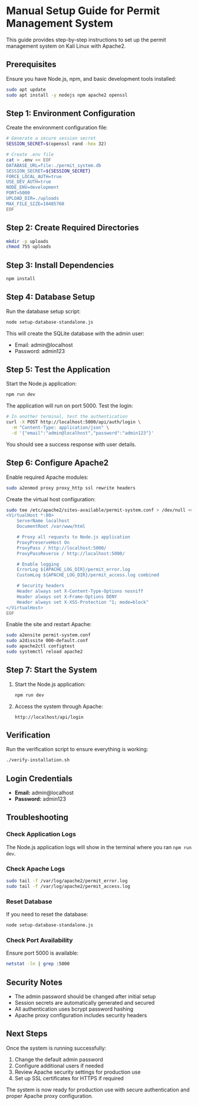 # Manual Setup Guide for Permit Management System

This guide provides step-by-step instructions to set up the permit management system on Kali Linux with Apache2.

## Prerequisites

Ensure you have Node.js, npm, and basic development tools installed:

```bash
sudo apt update
sudo apt install -y nodejs npm apache2 openssl
```

## Step 1: Environment Configuration

Create the environment configuration file:

```bash
# Generate a secure session secret
SESSION_SECRET=$(openssl rand -hex 32)

# Create .env file
cat > .env << EOF
DATABASE_URL=file:./permit_system.db
SESSION_SECRET=${SESSION_SECRET}
FORCE_LOCAL_AUTH=true
USE_DEV_AUTH=true
NODE_ENV=development
PORT=5000
UPLOAD_DIR=./uploads
MAX_FILE_SIZE=10485760
EOF
```

## Step 2: Create Required Directories

```bash
mkdir -p uploads
chmod 755 uploads
```

## Step 3: Install Dependencies

```bash
npm install
```

## Step 4: Database Setup

Run the database setup script:

```bash
node setup-database-standalone.js
```

This will create the SQLite database with the admin user:
- Email: admin@localhost
- Password: admin123

## Step 5: Test the Application

Start the Node.js application:

```bash
npm run dev
```

The application will run on port 5000. Test the login:

```bash
# In another terminal, test the authentication
curl -X POST http://localhost:5000/api/auth/login \
  -H "Content-Type: application/json" \
  -d '{"email":"admin@localhost","password":"admin123"}'
```

You should see a success response with user details.

## Step 6: Configure Apache2

Enable required Apache modules:

```bash
sudo a2enmod proxy proxy_http ssl rewrite headers
```

Create the virtual host configuration:

```bash
sudo tee /etc/apache2/sites-available/permit-system.conf > /dev/null << 'EOF'
<VirtualHost *:80>
    ServerName localhost
    DocumentRoot /var/www/html

    # Proxy all requests to Node.js application
    ProxyPreserveHost On
    ProxyPass / http://localhost:5000/
    ProxyPassReverse / http://localhost:5000/

    # Enable logging
    ErrorLog ${APACHE_LOG_DIR}/permit_error.log
    CustomLog ${APACHE_LOG_DIR}/permit_access.log combined

    # Security headers
    Header always set X-Content-Type-Options nosniff
    Header always set X-Frame-Options DENY
    Header always set X-XSS-Protection "1; mode=block"
</VirtualHost>
EOF
```

Enable the site and restart Apache:

```bash
sudo a2ensite permit-system.conf
sudo a2dissite 000-default.conf
sudo apache2ctl configtest
sudo systemctl reload apache2
```

## Step 7: Start the System

1. Start the Node.js application:
   ```bash
   npm run dev
   ```

2. Access the system through Apache:
   ```
   http://localhost/api/login
   ```

## Verification

Run the verification script to ensure everything is working:

```bash
./verify-installation.sh
```

## Login Credentials

- **Email:** admin@localhost
- **Password:** admin123

## Troubleshooting

### Check Application Logs
The Node.js application logs will show in the terminal where you ran `npm run dev`.

### Check Apache Logs
```bash
sudo tail -f /var/log/apache2/permit_error.log
sudo tail -f /var/log/apache2/permit_access.log
```

### Reset Database
If you need to reset the database:
```bash
node setup-database-standalone.js
```

### Check Port Availability
Ensure port 5000 is available:
```bash
netstat -ln | grep :5000
```

## Security Notes

- The admin password should be changed after initial setup
- Session secrets are automatically generated and secured
- All authentication uses bcrypt password hashing
- Apache proxy configuration includes security headers

## Next Steps

Once the system is running successfully:
1. Change the default admin password
2. Configure additional users if needed
3. Review Apache security settings for production use
4. Set up SSL certificates for HTTPS if required

The system is now ready for production use with secure authentication and proper Apache proxy configuration.